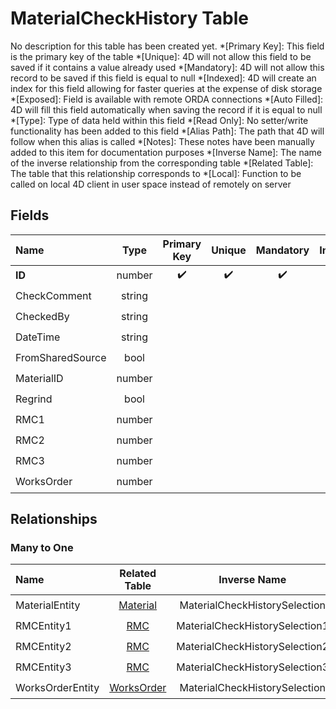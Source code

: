 ﻿# MaterialCheckHistory Table
No description for this table has been created yet.
*[Primary Key]: This field is the primary key of the table
*[Unique]: 4D will not allow this field to be saved if it contains a value already used
*[Mandatory]: 4D will not allow this record to be saved if this field is equal to null
*[Indexed]: 4D will create an index for this field allowing for faster queries at the expense of disk storage
*[Exposed]: Field is available with remote ORDA connections
*[Auto Filled]: 4D will fill this field automatically when saving the record if it is equal to null
*[Type]: Type of data held within this field
*[Read Only]: No setter/write functionality has been added to this field
*[Alias Path]: The path that 4D will follow when this alias is called
*[Notes]: These notes have been manually added to this item for documentation purposes
*[Inverse Name]: The name of the inverse relationship from the corresponding table
*[Related Table]: The table that this relationship corresponds to
*[Local]: Function to be called on local 4D client in user space instead of remotely on server
## Fields

|Name|Type|Primary Key|Unique|Mandatory|Indexed|Exposed|Auto Filled|Notes|
|:---|:---:|:---:|:---:|:---:|:---:|:---:|:---:|:---:|
|**ID**|number|✔️|✔️|✔️|✔️|✔️|✔️||
|CheckComment|string|||||✔️|||
|CheckedBy|string|||||✔️|||
|DateTime|string|||||✔️|||
|FromSharedSource|bool|||||✔️|||
|MaterialID|number||||✔️|✔️|||
|Regrind|bool|||||✔️|||
|RMC1|number||||✔️|✔️|||
|RMC2|number||||✔️|✔️|||
|RMC3|number||||✔️|✔️|||
|WorksOrder|number||||✔️|✔️|||
## Relationships
### Many to One

|Name|Related Table|Inverse Name|Exposed|Notes|
|:---|:---:|:---:|:---:|:---:|
|MaterialEntity|[Material](Material.md)|MaterialCheckHistorySelection|✔️||
|RMCEntity1|[RMC](RMC.md)|MaterialCheckHistorySelection1|✔️||
|RMCEntity2|[RMC](RMC.md)|MaterialCheckHistorySelection2|✔️||
|RMCEntity3|[RMC](RMC.md)|MaterialCheckHistorySelection3|✔️||
|WorksOrderEntity|[WorksOrder](WorksOrder.md)|MaterialCheckHistorySelection|✔️||